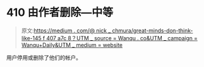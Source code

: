 # 410 由作者删除—中等

> 原文:[https://medium . com/@ nick _ chmura/great-minds-don-think-like-145 f 407 a7c 8？UTM _ source = Wanqu . co&UTM _ campaign = Wanqu+Daily&UTM _ medium = website](https://medium.com/@nick_chmura/great-minds-dont-think-alike-145f407a7c8?utm_source=wanqu.co&utm_campaign=Wanqu+Daily&utm_medium=website)

用户停用或删除了他们的帐户。